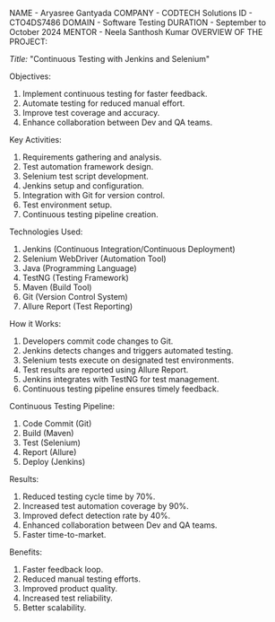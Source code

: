 
NAME - Aryasree Gantyada 
COMPANY - CODTECH Solutions 
ID - CTO4DS7486 
DOMAIN - Software Testing 
DURATION - September to October 2024
MENTOR - Neela Santhosh Kumar 
OVERVIEW OF THE PROJECT:

*Title:* "Continuous Testing with Jenkins and Selenium"

Objectives:

1. Implement continuous testing for faster feedback.
2. Automate testing for reduced manual effort.
3. Improve test coverage and accuracy.
4. Enhance collaboration between Dev and QA teams.

Key Activities:

1. Requirements gathering and analysis.
2. Test automation framework design.
3. Selenium test script development.
4. Jenkins setup and configuration.
5. Integration with Git for version control.
6. Test environment setup.
7. Continuous testing pipeline creation.

Technologies Used:

1. Jenkins (Continuous Integration/Continuous Deployment)
2. Selenium WebDriver (Automation Tool)
3. Java (Programming Language)
4. TestNG (Testing Framework)
5. Maven (Build Tool)
6. Git (Version Control System)
7. Allure Report (Test Reporting)

How it Works:

1. Developers commit code changes to Git.
2. Jenkins detects changes and triggers automated testing.
3. Selenium tests execute on designated test environments.
4. Test results are reported using Allure Report.
5. Jenkins integrates with TestNG for test management.
6. Continuous testing pipeline ensures timely feedback.

Continuous Testing Pipeline:

1. Code Commit (Git)
2. Build (Maven)
3. Test (Selenium)
4. Report (Allure)
5. Deploy (Jenkins)

Results:

1. Reduced testing cycle time by 70%.
2. Increased test automation coverage by 90%.
3. Improved defect detection rate by 40%.
4. Enhanced collaboration between Dev and QA teams.
5. Faster time-to-market.

Benefits:

1. Faster feedback loop.
2. Reduced manual testing efforts.
3. Improved product quality.
4. Increased test reliability.
5. Better scalability.

